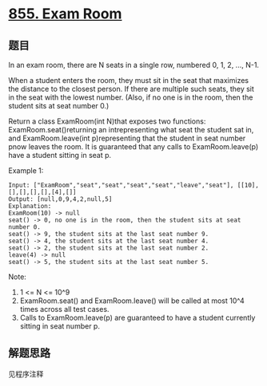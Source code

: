 # [855. Exam Room](https://leetcode.com/problems/exam-room/)

## 题目

In an exam room, there are N seats in a single row, numbered 0, 1, 2, ..., N-1.

When a student enters the room, they must sit in the seat that maximizes the distance to the closest person. If there are multiple such seats, they sit in the seat with the lowest number. (Also, if no one is in the room, then the student sits at seat number 0.)

Return a class ExamRoom(int N)that exposes two functions: ExamRoom.seat()returning an intrepresenting what seat the student sat in, and ExamRoom.leave(int p)representing that the student in seat number pnow leaves the room. It is guaranteed that any calls to ExamRoom.leave(p) have a student sitting in seat p.

Example 1:

```text
Input: ["ExamRoom","seat","seat","seat","seat","leave","seat"], [[10],[],[],[],[],[4],[]]
Output: [null,0,9,4,2,null,5]
Explanation:
ExamRoom(10) -> null
seat() -> 0, no one is in the room, then the student sits at seat number 0.
seat() -> 9, the student sits at the last seat number 9.
seat() -> 4, the student sits at the last seat number 4.
seat() -> 2, the student sits at the last seat number 2.
leave(4) -> null
seat() -> 5, the student​​​​​​​ sits at the last seat number 5.
```

Note:

1. 1 <= N <= 10^9
1. ExamRoom.seat() and ExamRoom.leave() will be called at most 10^4 times across all test cases.
1. Calls to ExamRoom.leave(p) are guaranteed to have a student currently sitting in seat number p.

## 解题思路

见程序注释
